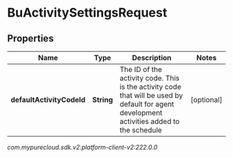 # BuActivitySettingsRequest


## Properties

| Name | Type | Description | Notes |
| ------------ | ------------- | ------------- | ------------- |
| **defaultActivityCodeId** | **String** | The ID of the activity code. This is the activity code that will be used by default for agent development activities added to the schedule |  [optional] |




_com.mypurecloud.sdk.v2:platform-client-v2:222.0.0_
